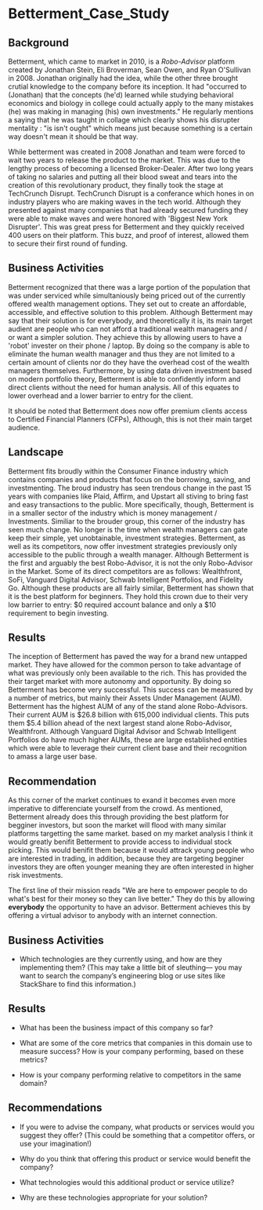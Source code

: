 # Betterment_Case_Study

## Background

Betterment, which came to market in 2010, is a *Robo-Advisor* platform created by Jonathan Stein, Eli Broverman, Sean Owen, and Ryan O'Sullivan in 2008. Jonathan originally had the idea, while the other three brought crutial knowledge to the company before its inception. It had "occurred to (Jonathan) that the concepts (he'd) learned while studying behavioral economics and biology in college could actually apply to the many mistakes (he) was making in managing (his) own investments." He regularly mentions a saying that he was taught in collage which clearly shows his disrupter mentality : "is isn't ought" which means just because something is a certain way doesn't mean it should be that way.

While betterment was created in 2008 Jonathan and team were forced to wait two years to release the product to the market. This was due to the lengthy process of becoming a licensed Broker-Dealer. After two long years of taking no salaries and putting all their blood sweat and tears into the creation of this revolutionary product, they finally took the stage at TechCrunch Disrupt. TechCrunch Disrupt is a conferance which hones in on industry players who are making waves in the tech world. Although they presented against many companies that had already secured funding they were able to make waves and were honored with 'Biggest New York Disrupter'. This was great press for Betterment and they quickly received 400 users on their platform. This buzz, and proof of interest, allowed them to secure their first round of funding. 

## Business Activities

Betterment recognized that there was a large portion of the population that was under serviced while simultaniously being priced out of the currently offered wealth management options. They set out to create an affordable, accessible, and effective solution to this problem. Although Betterment may say that their solution is for everybody, and theoretically it is, its main target audient are people who can not afford a traditional wealth managers and / or want a simpler solution. They achieve this by allowing users to have a 'robot' invester on their phone / laptop. By doing so the company is able to eliminate the human wealth manager and thus they are not limited to a certain amount of clients nor do they have the overhead cost of the wealth managers themselves. Furthermore, by using data driven investment based on modern portfolio theory, Betterment is able to confidently inform and direct clients without the need for human analysis. All of this equates to lower overhead and a lower barrier to entry for the client.

It should be noted that Betterment does now offer premium clients access to Certified Financial Planners (CFPs), Although, this is not their main target audience. 

## Landscape

Betterment fits broudly within the Consumer Finance industry which contains companies and products that focus on the borrowing, saving, and investmenting. The broud industry has seen trendous change in the past 15 years with companies like Plaid, Affirm, and Upstart all stiving to bring fast and easy transactions to the public. More specifically, though, Betterment is in a smaller sector of the industry which is money management / Investments. Similiar to the brouder group, this corner of the industry has seen much change. No longer is the time when wealth managers can gate keep their simple, yet unobtainable, investment strategies. Betterment, as well as its competitors, now offer investment strategies previously only accessible to the public through a wealth manager. Although Betterment is the first and arguably the best Robo-Advisor, it is not the only Robo-Advisor in the Market. Some of its direct competitors are as follows: Wealthfront, SoFi, Vanguard Digital Advisor, Schwab Intelligent Portfolios, and Fidelity Go. Although these products are all fairly similar, Betterment has shown that it is the best platform for beginners. They hold this crown due to their very low barrier to entry: $0 required account balance and only a $10 requirement to begin investing.

## Results

The inception of Betterment has paved the way for a brand new untapped market. They have allowed for the common person to take advantage of what was previously only been available to the rich. This has provided the their target market with more autonomy and opportunity. By doing so Betterment has become very successful. This success can be measured by a number of metrics, but mainly their Assets Under Management (AUM). Betterment has the highest AUM of any of the stand alone Robo-Advisors. Their current AUM is $26.8 billion with 615,000 individual clients. This puts them $5.4 billion ahead of the next largest stand alone Robo-Advisor, Wealthfront. Although Vanguard Digital Advisor and Schwab Intelligent Portfolios do have much higher AUMs, these are large established entities which were able to leverage their current client base and their recognition to amass a large user base.

## Recommendation

As this corner of the market continues to exand it becomes even more imperative to differenciate yourself from the crowd. As mentioned, Betterment already does this through providing the best platform for begginer investors, but soon the market will flood with many similar platforms targetting the same market. based on my market analysis I think it would greatly benifit Betterment to provide access to individual stock picking. This would benifit them because it would attrack young people who are interested in trading, in addition, because they are targeting begginer investors they are often younger meaning they are often interested in higher risk investments.





The first line of their mission reads "We are here to empower people to do what's best for their money so they can live better." They do this by allowing **everybody** the opportunity to have an advisor. Betterment achieves this by offering a virtual advisor to anybody with an internet connection. 




## Business Activities

* Which technologies are they currently using, and how are they implementing them? (This may take a little bit of sleuthing–– you may want to search the company’s engineering blog or use sites like StackShare to find this information.)



## Results

* What has been the business impact of this company so far?

* What are some of the core metrics that companies in this domain use to measure success? How is your company performing, based on these metrics?

* How is your company performing relative to competitors in the same domain?


## Recommendations

* If you were to advise the company, what products or services would you suggest they offer? (This could be something that a competitor offers, or use your imagination!)

* Why do you think that offering this product or service would benefit the company?

* What technologies would this additional product or service utilize?

* Why are these technologies appropriate for your solution?